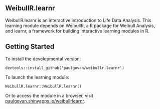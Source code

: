 ## WeibullR.learnr

WeibullR.learnr is an interactive introduction to Life Data Analysis. This learning module depends on WeibullR, a R package for Weibull Analysis, and learnr, a framework for building interactive learning modules in R. 

## Getting Started

To install the developmental version:

```
devtools::install_github('paulgovan/weibullr.learnr')
```

To launch the learning module:

```
WeibullR.learnr::WeibullR.learnr()
```

Or to access the module in a browser, visit [paulgovan.shinyapps.io/weibullrlearnr](https://paulgovan.shinyapps.io/weibullrlearnr/). 
